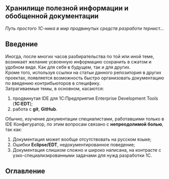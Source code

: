 ## Хранилище полезной информации и обобщенной документации
*Путь простого 1С-ника в мир продвинутых средств разработи тернист...*
## Введение
Иногда, после многих часов разбирательства по той или иной теме, возникает желание усвоенную информацию сохранить в сжатом и удобном виде. Как для себя в будущем, так и для других.  
Кроме того, используя ссылки на статьи данного репозитория в других проектах, появляется возможность быстро организовать документацию по введению контрибьюторов в специфику.  
Затрагиваемые темы, в основном, касаются:  
1. продвинутая IDE для 1С:Предприятия Enterprise Development Tools (**1C:EDT**);
2. работа с **git**, **GitHub**.  

Обычно, изучение документации специалистами, работавшими только в IDE Конфигуратор, по этим вопросам связано с **непреодолимой болью**, так как:  
1. Документация может вообще отсутствовать на русском языке;
2. Ошибки **Eclipse/EDT**, недокументированное поведение;
3. Документация слишком сложно и широко написана, на контрасте с узко-специализированными задачами для нужд разработки 1С.  
## Оглавление
